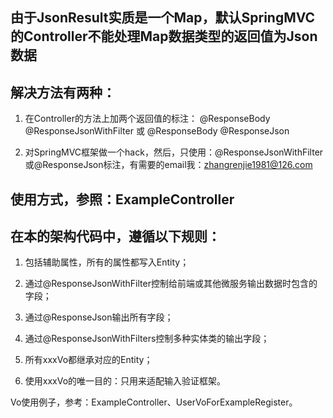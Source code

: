 ## 由于JsonResult实质是一个Map，默认SpringMVC的Controller不能处理Map数据类型的返回值为Json数据

## 解决方法有两种：

1. 在Controller的方法上加两个返回值的标注：
@ResponseBody
@ResponseJsonWithFilter
或
@ResponseBody
@ResponseJson

2. 对SpringMVC框架做一个hack，然后，只使用：@ResponseJsonWithFilter或@ResponseJson标注，有需要的email我：zhangrenjie1981@126.com

## 使用方式，参照：ExampleController

## 在本的架构代码中，遵循以下规则：

1. 包括辅助属性，所有的属性都写入Entity；

2. 通过@ResponseJsonWithFilter控制给前端或其他微服务输出数据时包含的字段；

3. 通过@ResponseJson输出所有字段；

4. 通过@ResponseJsonWithFilters控制多种实体类的输出字段；

5. 所有xxxVo都继承对应的Entity；

6. 使用xxxVo的唯一目的：只用来适配输入验证框架。

Vo使用例子，参考：ExampleController、UserVoForExampleRegister。